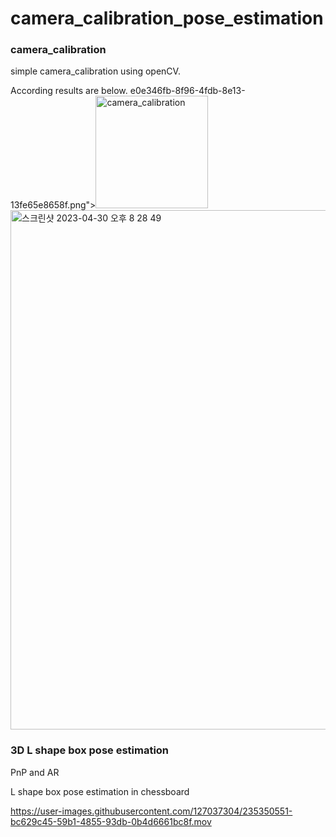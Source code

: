 # camera_calibration_pose_estimation
### camera_calibration
simple camera_calibration using openCV.

According results are below.
e0e346fb-8f96-4fdb-8e13-13fe65e8658f.png"><img width="180" alt="camera_calibration" src="https://user-images.githubusercontent.com/127037304/235350497-24f64171-98b3-4645-bab8-e977e9fdc374.png">
<img width="831" alt="스크린샷 2023-04-30 오후 8 28 49" src="https://user-images.githubusercontent.com/127037304/235350537-659731e2-eddb-44c9-8377-99314c9c707e.png">


### 3D L shape box pose estimation 
PnP and AR

L shape box pose estimation in chessboard

https://user-images.githubusercontent.com/127037304/235350551-bc629c45-59b1-4855-93db-0b4d6661bc8f.mov

